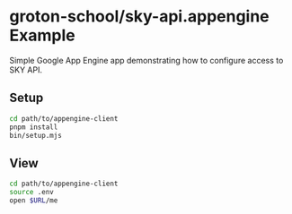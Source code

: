 # groton-school/sky-api.appengine Example

Simple Google App Engine app demonstrating how to configure access to SKY API.

## Setup

```sh
cd path/to/appengine-client
pnpm install
bin/setup.mjs
```

## View

```sh
cd path/to/appengine-client
source .env
open $URL/me
```
